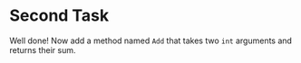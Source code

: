 # Second Task

Well done! Now add a method named `Add` that takes two `int` arguments and returns their sum.